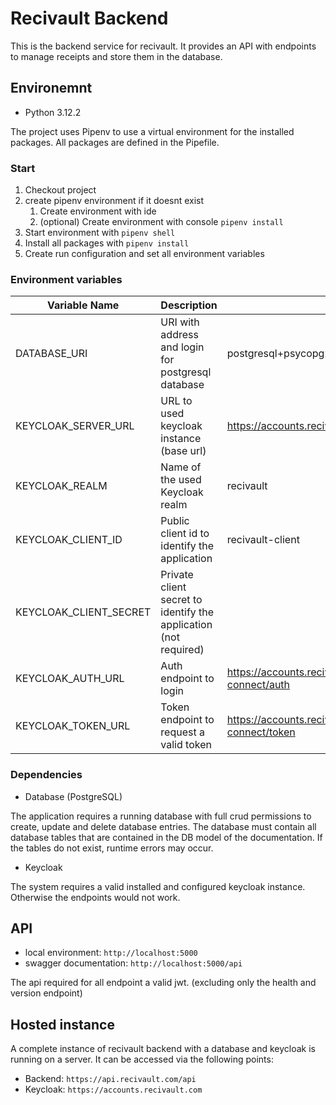 # Recivault Backend

This is the backend service for recivault. It provides an API with endpoints to manage receipts and 
store them in the database. 

## Environemnt 
- Python 3.12.2

The project uses Pipenv to use a virtual environment for the installed packages. All packages are defined 
in the Pipefile. 

### Start 

1. Checkout project 
2. create pipenv environment if it doesnt exist
   1. Create environment with ide 
   2. (optional) Create environment with console `pipenv install`
3. Start environment with `pipenv shell`
4. Install all packages with `pipenv install`
5. Create run configuration and set all environment variables 

### Environment variables

| Variable Name          | Description                                                      | Example                                                                        |
|------------------------|------------------------------------------------------------------|--------------------------------------------------------------------------------|
| DATABASE_URI           | URI with address and login for postgresql database               | postgresql+psycopg2://<username>:<password>@<domain>:5432/<database_name>      |
| KEYCLOAK_SERVER_URL    | URL to used keycloak instance (base url)                         | https://accounts.recivault.com/                                                |
| KEYCLOAK_REALM         | Name of the used Keycloak realm                                  | recivault                                                                      |
| KEYCLOAK_CLIENT_ID     | Public client id to identify the application                     | recivault-client                                                               |
| KEYCLOAK_CLIENT_SECRET | Private client secret to identify the application (not required) |                                                                                |
| KEYCLOAK_AUTH_URL      | Auth endpoint to login                                           | https://accounts.recivault.com/realms/recivault/protocol/openid-connect/auth   |
| KEYCLOAK_TOKEN_URL     | Token endpoint to request a valid token                          | https://accounts.recivault.com/realms/recivault/protocol/openid-connect/token  |

### Dependencies 

- Database (PostgreSQL) 

The application requires a running database with full crud permissions to create, update and delete 
database entries. The database must contain all database tables that are contained in the DB model 
of the documentation. If the tables do not exist, runtime errors may occur. 

- Keycloak 

The system requires a valid installed and configured keycloak instance. Otherwise the endpoints would 
not work.

## API 

- local environment: `http://localhost:5000` 
- swagger documentation: `http://localhost:5000/api`

The api required for all endpoint a valid jwt. (excluding only the health and version endpoint)

## Hosted instance 

A complete instance of recivault backend with a database and keycloak is running on a server. It can be 
accessed via the following points: 
- Backend: `https://api.recivault.com/api`
- Keycloak: `https://accounts.recivault.com`




